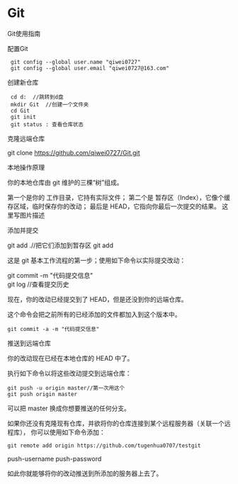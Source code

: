 # Git
Git使用指南

配置Git

     git config --global user.name "qiwei0727"  
     git config --global user.email "qiwei0727@163.com"
     
     
     
创建新仓库

     cd d:  //跳转到d盘  
     mkdir Git  //创建一个文件夹  
     cd Git    
     git init   
     git status : 查看仓库状态

克隆远端仓库

git clone https://github.com/qiwei0727/Git.git

本地操作原理

你的本地仓库由 git 维护的三棵“树”组成。

第一个是你的 工作目录，它持有实际文件；
第二个是 暂存区（Index），它像个缓存区域，临时保存你的改动；
最后是 HEAD，它指向你最后一次提交的结果。
这里写图片描述

添加并提交

 git add .//把它们添加到暂存区
 git add <filename>

这是 git 基本工作流程的第一步；使用如下命令以实际提交改动：

git commit -m "代码提交信息"  
git log //查看提交历史

现在，你的改动已经提交到了 HEAD，但是还没到你的远端仓库。

这个命令会把之前所有的已经添加的文件都加入到这个版本中。

    git commit -a -m "代码提交信息"
推送到远端仓库

你的改动现在已经在本地仓库的 HEAD 中了。

执行如下命令以将这些改动提交到远端仓库：

    git push -u origin master//第一次用这个
    git push origin master

可以把 master 换成你想要推送的任何分支。

如果你还没有克隆现有仓库，并欲将你的仓库连接到某个远程服务器（关联一个远程库）， 
你可以使用如下命令添加：

    git remote add origin https://github.com/tugenhua0707/testgit 

push-username 
push-password

如此你就能够将你的改动推送到所添加的服务器上去了。
